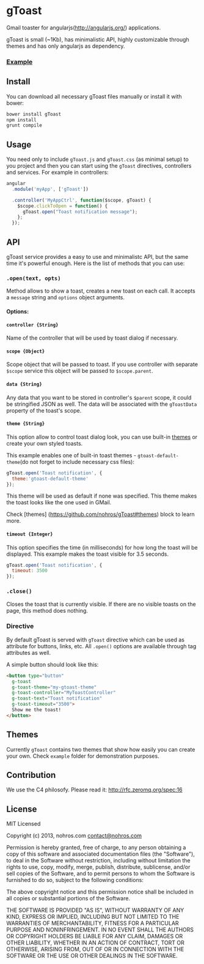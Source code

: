 # gToast

Gmail toaster for angularjs(http://angularjs.org/) applications.

gToast is small (~1Kb), has minimalistic API, highly customizable through themes
and has only angularjs as dependency.

### [Example](http://nohros.com/gToast)

## Install

You can download all necessary gToast files manually or install it with bower:

```bash
bower install gToast
npm install
grunt compile
```

## Usage

You need only to include ``gToast.js`` and ``gToast.css`` (as minimal setup) to you project and then you can start
using the ``gToast`` directives, controllers and services. For example in controllers:

```javascript
angular
  .module('myApp', ['gToast'])

  .controller('MyAppCtrl', function($scope, gToast) {
    $scope.clickToOpen = function() {
      gToast.open("Toast notification message");
    };
  });
```

## API

gToast service provides a easy to use and minimalistc API, but the same time it's powerful enough. Here is the list of
methods that you can use:

### ``.open(text, opts)``

Method allows to show a toast, creates a new toast on each call. It accepts a ``message`` string and ``options`` object
arguments.

#### Options:

#### ``controller {String}``

Name of the controller that will be used by toast dialog if necessary.

#### ``scope {Object}``

Scope object that will be passed to toast. If you use controller with separate ``$scope`` service this object will be
passed to ``$scope.parent``.

#### ``data {String}``

Any data that you want to be stored in controller's ``$parent`` scope, it could be stringified JSON as well. The
data will be associated with the ``gToastData`` property of the toast's scope.

#### ``theme {String}``

This option allow to control toast dialog look, you can use built-in [themes](https://github.com/nohros/gToast#themes)
or create your own styled toasts.

This example enables one of built-in toast themes - ``gtoast-default-theme``(do not forget to include necessary css files):

```javascript
gToast.open('Toast notification', {
  theme:'gtoast-default-theme'
});
```

This theme will be used as default if none was specified. This theme makes the toast looks like the one used in
GMail.

Check [themes] (https://github.com/nohros/gToast#themes) block to learn more.

#### ``timeout {Integer}``

This option specifies the time (in milliseconds) for how long the toast will be displayed. This example makes the
toast visible for 3.5 seconds.

```javascript
gToast.open('Toast notification', {
  timeout: 3500
});
```

### ``.close()``

Closes the toast that is currently visible. If there are no visible toasts on the page, this method does nothing.

### Directive

By default gToast is served with ``gToast`` directive which can be used as attribute for buttons, links, etc. All
``.open()`` options are available through tag attributes as well.

A simple button should look like this:

```html
<button type="button"
  g-toast
  g-toast-theme="my-gtoast-theme"
  g-toast-controller="MyToastController"
  g-toast-text="Toast notification"
  g-toast-timeout="3500">
  Show me the toast!
</button>
```

## Themes

Currently ``gToast`` contains two themes that show how easily you can create your own. Check ``example`` folder for
demonstration purposes.

## Contribution
We use the C4 philosofy. Please read it: http://rfc.zeromq.org/spec:16

## License

MIT Licensed

Copyright (c) 2013, nohros.com <contact@nohros.com>

Permission is hereby granted, free of charge, to any person obtaining a copy of this software and associated
documentation files (the "Software"), to deal in the Software without restriction, including without limitation the
rights to use, copy, modify, merge, publish, distribute, sublicense, and/or sell copies of the Software, and to permit
persons to whom the Software is furnished to do so, subject to the following conditions:

The above copyright notice and this permission notice shall be included in all copies or substantial portions of the
Software.

THE SOFTWARE IS PROVIDED "AS IS", WITHOUT WARRANTY OF ANY KIND, EXPRESS OR IMPLIED, INCLUDING BUT NOT LIMITED TO THE
WARRANTIES OF MERCHANTABILITY, FITNESS FOR A PARTICULAR PURPOSE AND NONINFRINGEMENT. IN NO EVENT SHALL THE AUTHORS OR
COPYRIGHT HOLDERS BE LIABLE FOR ANY CLAIM, DAMAGES OR OTHER LIABILITY, WHETHER IN AN ACTION OF CONTRACT, TORT OR
OTHERWISE, ARISING FROM, OUT OF OR IN CONNECTION WITH THE SOFTWARE OR THE USE OR OTHER DEALINGS IN THE SOFTWARE.



